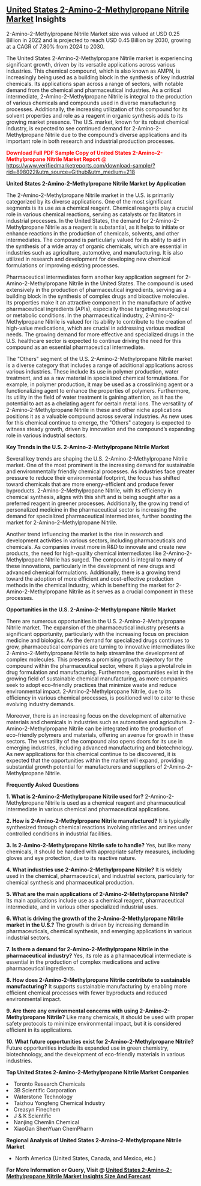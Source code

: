 <h2><a href="https://www.verifiedmarketreports.com/download-sample/?rid=898022&amp;utm_source=Github&amp;utm_medium=218" target="_blank">United States 2-Amino-2-Methylpropane Nitrile Market</a> Insights</h2><p>2-Amino-2-Methylpropane Nitrile Market size was valued at USD 0.25 Billion in 2022 and is projected to reach USD 0.45 Billion by 2030, growing at a CAGR of 7.80% from 2024 to 2030.</p><p><p>The United States 2-Amino-2-Methylpropane Nitrile market is experiencing significant growth, driven by its versatile applications across various industries. This chemical compound, which is also known as AMPN, is increasingly being used as a building block in the synthesis of key industrial chemicals. Its applications span across a range of sectors, with notable demand from the chemical and pharmaceutical industries. As a critical intermediate, 2-Amino-2-Methylpropane Nitrile is integral to the production of various chemicals and compounds used in diverse manufacturing processes. Additionally, the increasing utilization of this compound for its solvent properties and role as a reagent in organic synthesis adds to its growing market presence. The U.S. market, known for its robust chemical industry, is expected to see continued demand for 2-Amino-2-Methylpropane Nitrile due to the compound’s diverse applications and its important role in both research and industrial production processes. <p><span class=""><span style="color: #ff0000;"><strong>Download Full PDF Sample Copy of United States 2-Amino-2-Methylpropane Nitrile Market Report</strong> @ </span><a href="https://www.verifiedmarketreports.com/download-sample/?rid=898022&amp;utm_source=Github&amp;utm_medium=218" target="_blank">https://www.verifiedmarketreports.com/download-sample/?rid=898022&amp;utm_source=Github&amp;utm_medium=218</a></span></p></p> <p><strong>United States 2-Amino-2-Methylpropane Nitrile Market by Application</strong></p> <p>The 2-Amino-2-Methylpropane Nitrile market in the U.S. is primarily categorized by its diverse applications. One of the most significant segments is its use as a chemical reagent. Chemical reagents play a crucial role in various chemical reactions, serving as catalysts or facilitators in industrial processes. In the United States, the demand for 2-Amino-2-Methylpropane Nitrile as a reagent is substantial, as it helps to initiate or enhance reactions in the production of chemicals, solvents, and other intermediates. The compound is particularly valued for its ability to aid in the synthesis of a wide array of organic chemicals, which are essential in industries such as agriculture, automotive, and manufacturing. It is also utilized in research and development for developing new chemical formulations or improving existing processes. <p>Pharmaceutical intermediates form another key application segment for 2-Amino-2-Methylpropane Nitrile in the United States. The compound is used extensively in the production of pharmaceutical ingredients, serving as a building block in the synthesis of complex drugs and bioactive molecules. Its properties make it an attractive component in the manufacture of active pharmaceutical ingredients (APIs), especially those targeting neurological or metabolic conditions. In the pharmaceutical industry, 2-Amino-2-Methylpropane Nitrile is valued for its ability to contribute to the creation of high-value medications, which are crucial in addressing various medical needs. The growing demand for more effective and specialized drugs in the U.S. healthcare sector is expected to continue driving the need for this compound as an essential pharmaceutical intermediate. <p>The "Others" segment of the U.S. 2-Amino-2-Methylpropane Nitrile market is a diverse category that includes a range of additional applications across various industries. These include its use in polymer production, water treatment, and as a raw material in specialized chemical formulations. For example, in polymer production, it may be used as a crosslinking agent or a functionalizing agent to enhance the properties of polymers. Furthermore, its utility in the field of water treatment is gaining attention, as it has the potential to act as a chelating agent for certain metal ions. The versatility of 2-Amino-2-Methylpropane Nitrile in these and other niche applications positions it as a valuable compound across several industries. As new uses for this chemical continue to emerge, the "Others" category is expected to witness steady growth, driven by innovation and the compound’s expanding role in various industrial sectors. <p><strong>Key Trends in the U.S. 2-Amino-2-Methylpropane Nitrile Market</strong></p> <p>Several key trends are shaping the U.S. 2-Amino-2-Methylpropane Nitrile market. One of the most prominent is the increasing demand for sustainable and environmentally friendly chemical processes. As industries face greater pressure to reduce their environmental footprint, the focus has shifted toward chemicals that are more energy-efficient and produce fewer byproducts. 2-Amino-2-Methylpropane Nitrile, with its efficiency in chemical synthesis, aligns with this shift and is being sought after as a preferred reagent in greener processes. Additionally, the growing trend of personalized medicine in the pharmaceutical sector is increasing the demand for specialized pharmaceutical intermediates, further boosting the market for 2-Amino-2-Methylpropane Nitrile. <p>Another trend influencing the market is the rise in research and development activities in various sectors, including pharmaceuticals and chemicals. As companies invest more in R&D to innovate and create new products, the need for high-quality chemical intermediates like 2-Amino-2-Methylpropane Nitrile has surged. The compound is integral to many of these innovations, particularly in the development of new drugs and advanced chemical formulations. Additionally, there is a growing trend toward the adoption of more efficient and cost-effective production methods in the chemical industry, which is benefiting the market for 2-Amino-2-Methylpropane Nitrile as it serves as a crucial component in these processes. <p><strong>Opportunities in the U.S. 2-Amino-2-Methylpropane Nitrile Market</strong></p> <p>There are numerous opportunities in the U.S. 2-Amino-2-Methylpropane Nitrile market. The expansion of the pharmaceutical industry presents a significant opportunity, particularly with the increasing focus on precision medicine and biologics. As the demand for specialized drugs continues to grow, pharmaceutical companies are turning to innovative intermediates like 2-Amino-2-Methylpropane Nitrile to help streamline the development of complex molecules. This presents a promising growth trajectory for the compound within the pharmaceutical sector, where it plays a pivotal role in drug formulation and manufacturing. Furthermore, opportunities exist in the growing field of sustainable chemical manufacturing, as more companies seek to adopt eco-friendly practices that minimize waste and reduce environmental impact. 2-Amino-2-Methylpropane Nitrile, due to its efficiency in various chemical processes, is positioned well to cater to these evolving industry demands. <p>Moreover, there is an increasing focus on the development of alternative materials and chemicals in industries such as automotive and agriculture. 2-Amino-2-Methylpropane Nitrile can be integrated into the production of eco-friendly polymers and materials, offering an avenue for growth in these sectors. The versatility of the compound also opens doors for its use in emerging industries, including advanced manufacturing and biotechnology. As new applications for this chemical continue to be discovered, it is expected that the opportunities within the market will expand, providing substantial growth potential for manufacturers and suppliers of 2-Amino-2-Methylpropane Nitrile. <p><strong>Frequently Asked Questions</strong></p> <p><strong>1. What is 2-Amino-2-Methylpropane Nitrile used for?</strong> 2-Amino-2-Methylpropane Nitrile is used as a chemical reagent and pharmaceutical intermediate in various chemical and pharmaceutical applications.</p> <p><strong>2. How is 2-Amino-2-Methylpropane Nitrile manufactured?</strong> It is typically synthesized through chemical reactions involving nitriles and amines under controlled conditions in industrial facilities.</p> <p><strong>3. Is 2-Amino-2-Methylpropane Nitrile safe to handle?</strong> Yes, but like many chemicals, it should be handled with appropriate safety measures, including gloves and eye protection, due to its reactive nature.</p> <p><strong>4. What industries use 2-Amino-2-Methylpropane Nitrile?</strong> It is widely used in the chemical, pharmaceutical, and industrial sectors, particularly for chemical synthesis and pharmaceutical production.</p> <p><strong>5. What are the main applications of 2-Amino-2-Methylpropane Nitrile?</strong> Its main applications include use as a chemical reagent, pharmaceutical intermediate, and in various other specialized industrial uses.</p> <p><strong>6. What is driving the growth of the 2-Amino-2-Methylpropane Nitrile market in the U.S.?</strong> The growth is driven by increasing demand in pharmaceuticals, chemical synthesis, and emerging applications in various industrial sectors.</p> <p><strong>7. Is there a demand for 2-Amino-2-Methylpropane Nitrile in the pharmaceutical industry?</strong> Yes, its role as a pharmaceutical intermediate is essential in the production of complex medications and active pharmaceutical ingredients.</p> <p><strong>8. How does 2-Amino-2-Methylpropane Nitrile contribute to sustainable manufacturing?</strong> It supports sustainable manufacturing by enabling more efficient chemical processes with fewer byproducts and reduced environmental impact.</p> <p><strong>9. Are there any environmental concerns with using 2-Amino-2-Methylpropane Nitrile?</strong> Like many chemicals, it should be used with proper safety protocols to minimize environmental impact, but it is considered efficient in its applications.</p> <p><strong>10. What future opportunities exist for 2-Amino-2-Methylpropane Nitrile?</strong> Future opportunities include its expanded use in green chemistry, biotechnology, and the development of eco-friendly materials in various industries.</p></p><p><strong>Top United States 2-Amino-2-Methylpropane Nitrile Market Companies</strong></p><div data-test-id=""><p><li>Toronto Research Chemicals</li><li> 3B Scientific Corporation</li><li> Waterstone Technology</li><li> Taizhou Yongfeng Chemical Industry</li><li> Creasyn Finechem</li><li> J & K Scientific</li><li> Nanjing Chemlin Chemical</li><li> XiaoGan ShenYuan ChemPharm</li></p><div><strong>Regional Analysis of&nbsp;United States 2-Amino-2-Methylpropane Nitrile Market</strong></div><ul><li dir="ltr"><p dir="ltr">North America&nbsp;(United States, Canada, and Mexico, etc.)</p></li></ul><p><strong>For More Information or Query, Visit @&nbsp;</strong><strong><a href="https://www.verifiedmarketreports.com/product/2-amino-2-methylpropane-nitrile-market/?utm_source=Github&amp;utm_medium=218" target="_blank">United States 2-Amino-2-Methylpropane Nitrile Market Insights Size And Forecast</a></strong></p></div>
